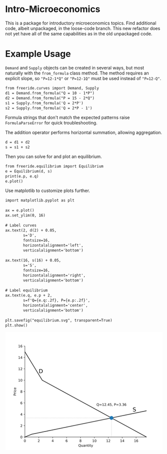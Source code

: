 # Intro-Microeconomics

This is a package for introductory microeconomics topics. Find additional code, albeit unpackaged, in the loose-code branch. This new refactor does not yet have all of the same capabilities as in the old unpackaged code.


# Example Usage

`Demand` and `Supply` objects can be created in several ways, but most naturally with the `from_formula` class method. The method requires an explicit slope, so `"P=12-1*Q"` or `"P=12-1Q"` must be used instead of `"P=12-Q"`.

```
from freeride.curves import Demand, Supply
d1 = Demand.from_formula("Q = 10 - 1*P")
d2 = Demand.from_formula("P = 15 - 2*Q")
s1 = Supply.from_formula('Q = 2*P')
s2 = Supply.from_formula('Q = 2*P - 1')
```

Formula strings that don't match the expected patterns raise
``FormulaParseError`` for quick troubleshooting.

The addition operator performs horizontal summation, allowing aggregation.

```
d = d1 + d2
s = s1 + s2
```

Then you can solve for and plot an equilibrium.

```
from freeride.equilibrium import Equilibrium
e = Equilibrium(d, s)
print(e.p, e.q)
e.plot()
```

Use matplotlib to customize plots further. 

```
import matplotlib.pyplot as plt

ax = e.plot()
ax.set_ylim(0, 16)

# Label curves
ax.text(2, d(2) + 0.05,
        s='D',
        fontsize=16,
        horizontalalignment='left',
        verticalalignment='bottom')

ax.text(16, s(16) + 0.05,
        s='S',
        fontsize=16,
        horizontalalignment='right',
        verticalalignment='bottom')

# Label equilibrium
ax.text(e.q, e.p + 2,
        s=f'Q={e.q:.2f}, P={e.p:.2f}',
        horizontalalignment='center',
        verticalalignment='bottom')

plt.savefig("equilibrium.svg", transparent=True)
plt.show()
```

![equilibrium.svg](equilibrium.svg)

